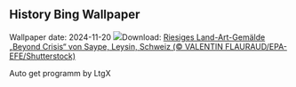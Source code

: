 ## History Bing Wallpaper
Wallpaper date: 2024-11-20
![](https://www.bing.com/th?id=OHR.BeyondSaype_DE-DE4165904776_UHD.jpg&w=1000)Download: [Riesiges Land-Art-Gemälde „Beyond Crisis“ von Saype, Leysin, Schweiz (© VALENTIN FLAURAUD/EPA-EFE/Shutterstock)](https://www.bing.com/th?id=OHR.BeyondSaype_DE-DE4165904776_UHD.jpg)

Auto get programm by LtgX
